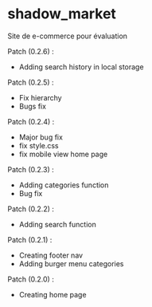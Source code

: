 # shadow_market

Site de e-commerce pour évaluation


Patch (0.2.6) :

- Adding search history in local storage

Patch (0.2.5) :

- Fix hierarchy
- Bugs fix

Patch (0.2.4) :

- Major bug fix
- fix style.css
- fix mobile view home page

Patch (0.2.3) :

- Adding categories function
- Bug fix

Patch (0.2.2) :

- Adding search function

Patch (0.2.1) :

- Creating footer nav
- Adding burger menu categories

Patch (0.2.0) :

- Creating home page
